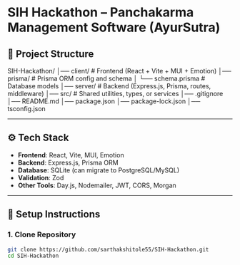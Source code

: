 # SIH Hackathon – Panchakarma Management Software (AyurSutra)

## 📂 Project Structure
SIH-Hackathon/
│── client/ # Frontend (React + Vite + MUI + Emotion)
│── prisma/ # Prisma ORM config and schema
│ └── schema.prisma # Database models
│── server/ # Backend (Express.js, Prisma, routes, middleware)
│── src/ # Shared utilities, types, or services
│── .gitignore
│── README.md
│── package.json
│── package-lock.json
│── tsconfig.json

---

## ⚙️ Tech Stack
- **Frontend**: React, Vite, MUI, Emotion  
- **Backend**: Express.js, Prisma ORM  
- **Database**: SQLite (can migrate to PostgreSQL/MySQL)  
- **Validation**: Zod  
- **Other Tools**: Day.js, Nodemailer, JWT, CORS, Morgan  

---

## 🚀 Setup Instructions

### 1. Clone Repository
```bash
git clone https://github.com/sarthakshitole55/SIH-Hackathon.git
cd SIH-Hackathon
